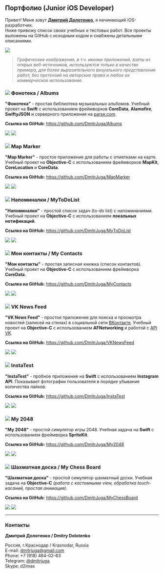 ## Портфолио (Junior iOS Developer)
Привет! Меня зовут [**Дмитрий Дoлoтeнкo**](https://github.com/DmitrJuga/me), я начинающий iOS-разработчик.   
Ниже привожу список своих учебных и тестовых работ. Все проекты выложены на GitHub с исходным кодом и снабжены детальными описаниями.

![](https://github.com/DmitrJuga/me/blob/master/Images/myapps-s.png)

> *Графические изображения, в т.ч. иконки приложений, взяты из открых веб-источников, используются только в качестве примера, для более выразительного визуального представления работ, без претензий на авторские права и любое их коммерческое использование.*

### ![](https://github.com/DmitrJuga/Albums/blob/master/Albums/Images.xcassets/AppIcon.appiconset/depositphotos_8950241-Music-cd-icon-29@2x.png)  Фонотека / Albums   
**"Фонотека"** - простая библиотека музыкальных альбомов. Учебный проект на **Swift** c использованием фреймворков **CoreData**, **Alamofire**, **SwiftyJSON** и серверного приложения на [parse.com](http://parse.com).

**Ссылка на GitHub:** <https://github.com/DmitrJuga/Albums>

![](https://github.com/DmitrJuga/Albums/blob/master/screenshots/screenshot6.png)
![](https://github.com/DmitrJuga/Albums/blob/master/screenshots/screenshot1.png)

### ![](https://github.com/DmitrJuga/MapMarker/blob/master/MapMarker/Images.xcassets/AppIcon.appiconset/mapmarker-29@2x.png)  Map Marker   
**"Map Marker"** - простое приложение для работы с отметками на карте. Учебный проект на **Objective-C** c использованием фреймворков **MapKit**, **CoreLocation** и **CoreData**.

**Ссылка на GitHub:** <https://github.com/DmitrJuga/MapMarker>

![](https://github.com/DmitrJuga/MapMarker/blob/master/screenshots/screenshot1.png)
![](https://github.com/DmitrJuga/MapMarker/blob/master/screenshots/screenshot2.png)

### ![](https://github.com/DmitrJuga/MyToDoList/blob/master/MyToDoList/Images.xcassets/AppIcon.appiconset/mzl.hrtieshw-29@2x.png)  Напоминалки / MyToDoList   
**"Напоминалки"** - простой список задач (to-do list) с напоминаниями. Учебный проект на **Objective-C** c использованием **локальных нотификаций**.

**Ссылка на GitHub:** <https://github.com/DmitrJuga/MyToDoList>

![](https://github.com/DmitrJuga/MyToDoList/blob/master/screenshots/screenshot1.png)
![](https://github.com/DmitrJuga/MyToDoList/blob/master/screenshots/screenshot2.png)

### ![](https://github.com/DmitrJuga/MyContacts/blob/master/myContacts/Images.xcassets/AppIcon.appiconset/mzl.fbquoxfc-29@2x.png)  Мои контакты / My Contacts   
**"Мои контакты"** - простая записная книжка (cписок контактов). Учебный проект на **Objective-C** c использованием фреймворка **CoreData**.

**Ссылка на GitHub:** <https://github.com/DmitrJuga/MyContacts>

![](https://github.com/DmitrJuga/MyContacts/blob/master/screenshots/screenshot1.png)
![](https://github.com/DmitrJuga/MyContacts/blob/master/screenshots/screenshot2.png)

### ![](https://github.com/DmitrJuga/VKNewsFeed/blob/master/VKNewsFeed/Images.xcassets/AppIcon.appiconset/vkdog-29@2x.png)  VK News Feed   
**"VK News Feed"** - простое приложение для поиска и просмотра новостей (записей на стенах) в социальной сети [ВКонтакте](http://vk.com/). Учебный проект на **Objective-C** c использованием **AFNetworking** и работой с [API VK](http://vk.com/dev/methods).

**Ссылка на GitHub:** <https://github.com/DmitrJuga/VKNewsFeed>

![](https://github.com/DmitrJuga/VKNewsFeed/blob/master/screenshots/screenshot1.png)
![](https://github.com/DmitrJuga/VKNewsFeed/blob/master/screenshots/screenshot2.png)

### ![](https://github.com/DmitrJuga/InstaTest/blob/master/InstaTest/Images.xcassets/AppIcon.appiconset/mzl.wdhftovo-29@2x.png)  InstaTest   
**"InstaTest"** - пробное приложение на **Swift** с использованием **Instagram API**. Показывает фотографии пользователя в порядке убывания количества лайков.

**Ссылка на GitHub:** <https://github.com/DmitrJuga/InstaTest>

![](https://github.com/DmitrJuga/InstaTest/blob/master/screenshots/screenshot1.png)
![](https://github.com/DmitrJuga/InstaTest/blob/master/screenshots/screenshot2.png)

### ![](https://github.com/DmitrJuga/My2048/blob/master/My2048/Images.xcassets/AppIcon.appiconset/2048_app_icon-29@2x.png)  My 2048   
**"My 2048"** - простой симулятор игры 2048. Учебная задача на **Swift** с использованием фреймворка **SpriteKit**.

**Ссылка на GitHub:** <https://github.com/DmitrJuga/My2048>

![](https://github.com/DmitrJuga/My2048/blob/master/screenshots/screenshot1.png)
![](https://github.com/DmitrJuga/My2048/blob/master/screenshots/screenshot2.png)

### ![](https://github.com/DmitrJuga/MyChessBoard/blob/master/MyChessBoard/Images.xcassets/AppIcon.appiconset/Checkerboard-29@2x.png)  Шахматная доска / My Chess Board   
**"Шахматная доска"** - простой симулятор шахматный доски. Учебная задача на **Objective-C** *(работа c кастомными view, обработка touch-касаний, простая анимация)*.

**Ссылка на GitHub:** <https://github.com/DmitrJuga/MyChessBoard>

![](https://github.com/DmitrJuga/MyChessBoard/blob/master/screenshots/screenshot1.png)
![](https://github.com/DmitrJuga/MyChessBoard/blob/master/screenshots/screenshot2.png)

***

### Контакты

**Дмитрий Дoлoтeнкo / Dmitrу Dоlоtеnkо**

Россия, г.Краснодар / Krasnodar, Russia   
E-mail: <dmitrjuga@gmail.com>   
Phone: +7 (918) 464-02-63   
Telegram: [@dmitrjuga](https://t.me/dmitrjuga)   
Skype: d2imas
